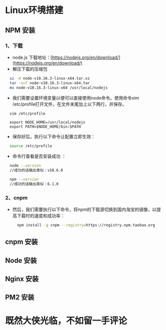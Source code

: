 # Linux环境搭建
## NPM 安装
### 1、下载
  * node.js 下载地址：[https://nodejs.org/en/download/](https://nodejs.org/en/download/)
  * 解压下载的压缩包
  ```sh
    xz -d node-v10.16.3-linux-x64.tar.xz
    tar -xvf node-v10.16.3-linux-x64.tar
    mv node-v10.16.3-linux-x64 /usr/local/nodejs
  ```
  * 我们需要设置环境变量以便可以直接使用node命令。使用命令vim /etc/profile打开文件，在文件末尾加上以下两行，并保存。
  ```sh
    vim /etc/profile
  ```
  ```
    export NODE_HOME=/usr/local/nodejs
    export PATH=$NODE_HOME/bin:$PATH
  ```
  * 保存好后，执行以下命令让配置立即生效：
  ```sh
    source /etc/profile
  ```
  * 命令行查看是否安装成功 ：
  ```sh
    node --version
    //成功的话输出类似：v10.6.0

    npm --version
    //成功的话输出类似：6.1.0
  ```
### 2、cnpm
  * 然后，我们需要执行以下命令，将npm的下载源切换到国内淘宝的镜像，以提高下载时的速度和成功率：
    ```sh
      npm install -g cnpm --registry=https://registry.npm.taobao.org
    ```
## cnpm 安装

## Node 安装

## Nginx 安装

## PM2 安装

# 既然大侠光临，不如留一手评论

<Vssue title="Vssue Demo" />